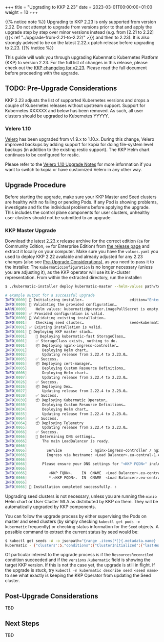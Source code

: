 
+++
title = "Upgrading to KKP 2.23"
date = 2023-03-01T00:00:00+01:00
weight = 10
+++

{{% notice note %}}
Upgrading to KKP 2.23 is only supported from version 2.22. Do not attempt to upgrade from versions prior to that and apply the upgrade step by step over minor versions instead (e.g. from [2.21 to 2.22]({{< ref "../upgrade-from-2.21-to-2.22/" >}}) and then to 2.23). It is also strongly advised to be on the latest 2.22.x patch release before upgrading to 2.23.
{{% /notice %}}

This guide will walk you through upgrading Kubermatic Kubernetes Platform (KKP) to version 2.23. For the full list of changes in this release, please check out the [KKP changelog for v2.23](https://github.com/kubermatic/kubermatic/blob/main/docs/changelogs/CHANGELOG-2.23.md). Please read the full document before proceeding with the upgrade.

## TODO: Pre-Upgrade Considerations

KKP 2.23 adjusts the list of supported Kubernetes versions and drops a couple of Kubernetes releases without upstream support. Support for Kubernetes XXXXXX and below has been removed. As such, all user clusters should be upgraded to Kubernetes YYYYY.

### Velero 1.10

[Velero](https://velero.io/) has been upgraded from v1.9.x to 1.10.x. During this change, Velero improved backups by adding support for kopia for doing file-system level backups (in addition to the existing restic support). The KKP Helm chart continues to be configured for restic.

Please refer to the [Velero 1.10 Upgrade Notes](https://velero.io/docs/v1.10/upgrade-to-1.10/) for more information if you want to switch to kopia or have customized Velero in any other way.

## Upgrade Procedure

Before starting the upgrade, make sure your KKP Master and Seed clusters are healthy with no failing or pending Pods. If any Pod is showing problems, investigate and fix the individual problems before applying the upgrade. This includes the control plane components for user clusters, unhealthy user clusters should not be submitted to an upgrade.

### KKP Master Upgrade

Download the latest 2.23.x release archive for the correct edition (`ce` for Community Edition, `ee` for Enterprise Edition) from [the release page](https://github.com/kubermatic/kubermatic/releases) and extract it locally on your computer. Make sure you have the `values.yaml` you used to deploy KKP 2.22 available and already adjusted for any 2.23 changes (also see [Pre-Upgrade Considerations](#pre-upgrade-considerations)), as you need to pass it to the installer. The `KubermaticConfiguration` is no longer necessary (unless you are adjusting it), as the KKP operator will use its in-cluster representation. From within the extracted directory, run the installer:

```sh
$ ./kubermatic-installer deploy kubermatic-master --helm-values path/to/values.yaml

# example output for a successful upgrade
INFO[0000] 🚀 Initializing installer…                     edition="Enterprise Edition" version=v2.23.0
INFO[0000] 🚦 Validating the provided configuration…
WARN[0000]    Helm values: kubermaticOperator.imagePullSecret is empty, setting to spec.imagePullSecret from KubermaticConfiguration
INFO[0000] ✅ Provided configuration is valid.
INFO[0000] 🚦 Validating existing installation…
INFO[0001]    Checking seed cluster…                     seed=kubermatic
INFO[0001] ✅ Existing installation is valid.
INFO[0001] 🛫 Deploying KKP master stack…
INFO[0001]    💾 Deploying kubermatic-fast StorageClass…
INFO[0001]    ✅ StorageClass exists, nothing to do.
INFO[0001]    📦 Deploying nginx-ingress-controller…
INFO[0001]       Deploying Helm chart…
INFO[0002]       Updating release from 2.22.4 to 2.23.0…
INFO[0005]    ✅ Success.
INFO[0005]    📦 Deploying cert-manager…
INFO[0005]       Deploying Custom Resource Definitions…
INFO[0006]       Deploying Helm chart…
INFO[0007]       Updating release from 2.22.4 to 2.23.0…
INFO[0026]    ✅ Success.
INFO[0026]    📦 Deploying Dex…
INFO[0027]       Updating release from 2.22.4 to 2.23.0…
INFO[0030]    ✅ Success.
INFO[0030]    📦 Deploying Kubermatic Operator…
INFO[0030]       Deploying Custom Resource Definitions…
INFO[0034]       Deploying Helm chart…
INFO[0035]       Updating release from 2.22.4 to 2.23.0…
INFO[0064]    ✅ Success.
INFO[0064]    📦 Deploying Telemetry
INFO[0065]       Updating release from 2.22.4 to 2.23.0…
INFO[0066]    ✅ Success.
INFO[0066]    📡 Determining DNS settings…
INFO[0066]       The main LoadBalancer is ready.
INFO[0066]
INFO[0066]         Service             : nginx-ingress-controller / nginx-ingress-controller
INFO[0066]         Ingress via hostname: <Load Balancer>.eu-central-1.elb.amazonaws.com
INFO[0066]
INFO[0066]       Please ensure your DNS settings for "<KKP FQDN>" include the following records:
INFO[0066]
INFO[0066]          <KKP FQDN>.    IN  CNAME  <Load Balancer>.eu-central-1.elb.amazonaws.com.
INFO[0066]          *.<KKP FQDN>.  IN  CNAME  <Load Balancer>.eu-central-1.elb.amazonaws.com.
INFO[0066]
INFO[0066] 🛬 Installation completed successfully. ✌
```

Upgrading seed clusters is not necessary, unless you are running the `minio` Helm chart or User Cluster MLA as distributed by KKP on them. They will be automatically upgraded by KKP components.

You can follow the upgrade process by either supervising the Pods on master and seed clusters (by simply checking `kubectl get pods -n kubermatic` frequently) or checking status information for the `Seed` objects. A possible command to extract the current status by seed would be:

```sh
$ kubectl get seeds -A -o jsonpath="{range .items[*]}{.metadata.name} - {.status}{'\n'}{end}"
kubermatic - {"clusters":5,"conditions":{"ClusterInitialized":{"lastHeartbeatTime":"2023-02-16T10:53:34Z","message":"All KKP CRDs have been installed successfully.","reason":"CRDsUpdated","status":"True"},"KubeconfigValid":{"lastHeartbeatTime":"2023-02-14T16:50:09Z","reason":"KubeconfigValid","status":"True"},"ResourcesReconciled":{"lastHeartbeatTime":"2023-02-14T16:50:14Z","reason":"ReconcilingSuccess","status":"True"}},"phase":"Healthy","versions":{"cluster":"v1.24.10","kubermatic":"v2.23.0"}}
```

Of particular interest to the upgrade process is if the `ResourcesReconciled` condition succeeded and if the `versions.kubermatic` field is showing the target KKP version. If this is not the case yet, the upgrade is still in flight. If the upgrade is stuck, try `kubectl -n kubermatic describe seed <seed name>` to see what exactly is keeping the KKP Operator from updating the Seed cluster.

## Post-Upgrade Considerations

TBD

## Next Steps

TBD
